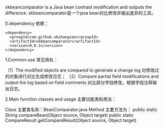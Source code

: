 xkbeancomparator is a Java bean contrast modification and outputs the difference. xkbeancomparator是一个java bean对比修改并输出差异的工具。

0.dependency 依赖：

    <dependency>  
      <groupId>com.github.xkzhangsan</groupId>    
      <artifactId>xkbeancomparator</artifactId>       
      <version>0.0.1</version>    
    </dependency>    


1.Common use 常见用处：

（1）The modified objects are compared to generate a change log
           对修改过的对象进行对比生成修改日志；
（2）Compare partial field modifications and output the log based on field comments
            对比部分字段修改，根据字段注释输出日志。

2.Main function classes and usage 主要功能类和用法：

Class 主要类名称：BeanComparator.java
Method 主要方法为：
public static String compareBean(Object source, Object target)
public static CompareResult getCompareResult(Object source, Object target)
